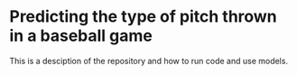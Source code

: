 # Predicting the type of pitch thrown in a baseball game

This is a desciption of the repository and how to run code and use models.
